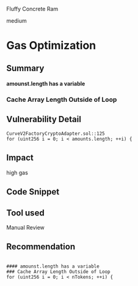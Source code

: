 Fluffy Concrete Ram

medium

# Gas Optimization
## Summary
#### amounst.length has a variable
### Cache Array Length Outside of Loop

## Vulnerability Detail
```solidity
CurveV2FactoryCryptoAdapter.sol::125
for (uint256 i = 0; i < amounts.length; ++i) {
``` 

## Impact
high gas

## Code Snippet

## Tool used

Manual Review

## Recommendation
```solidity

#### amounst.length has a variable
### Cache Array Length Outside of Loop
for (uint256 i = 0; i < nTokens; ++i) {
``` 